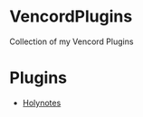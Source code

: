 # VencordPlugins

Collection of my Vencord Plugins


# Plugins

- [Holynotes](https://github.com/WolfPlugs/VencordPlugins/tree/main/holynotes)